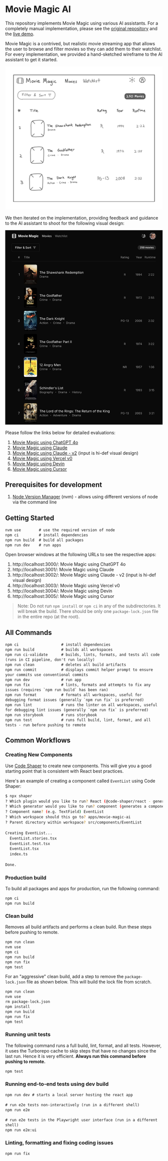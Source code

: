 # Movie Magic AI

This repository implements Movie Magic using various AI assistants. For a
completely manual implementation, please see the
[original repository](https://github.com/code-shaper/movie-magic) and the
[live demo](https://movie-magic-ultimate.vercel.app/).

Movie Magic is a contrived, but realistic movie streaming app that allows the
user to browse and filter movies so they can add them to their watchlist. For
every implementation, we provided a hand-sketched wireframe to the AI assistant
to get it started.

![Movie Magic Wireframe](assets/movie-magic-wireframe.png)

We then iterated on the implementation, providing feedback and guidance to the
AI assistant to shoot for the following visual design:

![Movie Magic Ultimate](assets/movie-magic-ultimate.png)

Please follow the links below for detailed evaluations:

1. [Movie Magic using ChatGPT 4o](apps/movie-magic-chatgpt/)
2. [Movie Magic using Claude](apps/movie-magic-claude/)
3. [Movie Magic using Claude - v2](apps/movie-magic-claude-v2/) (input is hi-def
   visual design)
4. [Movie Magic using Vercel v0](apps/movie-magic-v0/)
5. [Movie Magic using Devin](apps/movie-magic-devin/)
6. [Movie Magic using Cursor](apps/movie-magic-cursor/)

## Prerequisites for development

1. [Node Version Manager](https://github.com/nvm-sh/nvm) (nvm) - allows using
   different versions of node via the command line

## Getting Started

```shell
nvm use        # use the required version of node
npm ci         # install dependencies
npm run build  # build all packages
npm run dev    # run apps
```

Open browser windows at the following URLs to see the respective apps:

1. http://localhost:3000/: Movie Magic using ChatGPT 4o
2. http://localhost:3001/: Movie Magic using Claude
3. http://localhost:3002/: Movie Magic using Claude - v2 (input is hi-def visual
   design)
4. http://localhost:3003/: Movie Magic using Vercel v0
5. http://localhost:3004/: Movie Magic using Devin
6. http://localhost:3005/: Movie Magic using Cursor

> Note: Do not run `npm install` or `npm ci` in any of the subdirectories. It
> will break the build. There should be only one `package-lock.json` file in the
> entire repo (at the root).

## All Commands

```
npm ci                   # install dependencies
npm run build            # builds all workspaces
npm run ci-validate      # builds, lints, formats, and tests all code (runs in CI pipeline, don't run locally)
npm run clean            # deletes all build artifacts
npm run commit           # displays commit helper prompt to ensure your commits use conventional commits
npm run dev              # run app
npm run fix              # lints, formats and attempts to fix any issues (requires `npm run build` has been ran)
npm run format           # formats all workspaces, useful for debugging format issues (generally `npm run fix` is preferred)
npm run lint             # runs the linter on all workspaces, useful for debugging lint issues (generally `npm run fix` is preferred)
npm run storybook        # runs storybook
npm run test             # runs full build, lint, format, and all tests - run before pushing to remote
```

## Common Workflows

### Creating New Components

Use [Code Shaper](https://www.code-shaper.dev/) to create new components. This
will give you a good starting point that is consistent with React best
practices.

Here's an example of creating a component called `EventList` using Code Shaper:

```sh
$ npx shaper
? Which plugin would you like to run? React (@code-shaper/react - generates React applications)
? Which generator would you like to run? component (generates a component)
? Component name? (e.g. TextField) EventList
? Which workspace should this go to? apps/movie-magic-ai
? Parent directory within workspace? src/components/EventList

Creating EventList...
  EventList.stories.tsx
  EventList.test.tsx
  EventList.tsx
  index.ts

Done.
```

### Production build

To build all packages and apps for production, run the following command:

```shell
npm ci
npm run build
```

### Clean build

Removes all build artifacts and performs a clean build. Run these steps before
pushing to remote.

```shell
npm run clean
nvm use
npm ci
npm run build
npm run fix
npm test
```

For an "aggressive" clean build, add a step to remove the `package-lock.json`
file as shown below. This will build the lock file from scratch.

```shell
npm run clean
nvm use
rm package-lock.json
npm install
npm run build
npm run fix
npm test
```

### Running unit tests

The following command runs a full build, lint, format, and all tests. However,
it uses the Turborepo cache to skip steps that have no changes since the last
run. Hence it is very efficient. **Always run this command before pushing to
remote.**

```shell
npm test
```

### Running end-to-end tests using dev build

```shell
npm run dev # starts a local server hosting the react app

# run e2e tests non-interactively (run in a different shell)
npm run e2e

# run e2e tests in the Playwright user interface (run in a different shell)
npm run e2e:ui
```

### Linting, formatting and fixing coding issues

```shell
npm run fix
```
